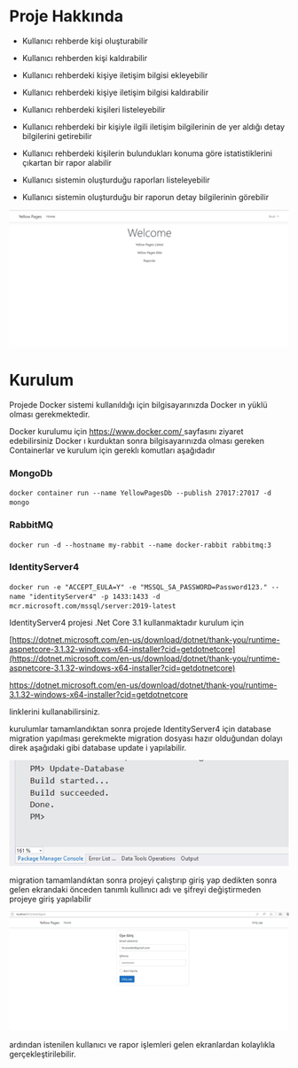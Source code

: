 # Proje Hakkında

- Kullanıcı rehberde kişi oluşturabilir
- Kullanıcı rehberden kişi kaldırabilir
- Kullanıcı rehberdeki kişiye iletişim bilgisi ekleyebilir
- Kullanıcı rehberdeki kişiye iletişim bilgisi kaldırabilir
- Kullanıcı rehberdeki  kişileri listeleyebilir
- Kullanıcı rehberdeki  bir kişiyle ilgili iletişim bilgilerinin de yer aldığı detay bilgilerini
getirebilir

- Kullanıcı rehberdeki kişilerin bulundukları konuma göre istatistiklerini çıkartan bir rapor alabilir
- Kullanıcı sistemin oluşturduğu raporları listeleyebilir
- Kullanıcı sistemin oluşturduğu bir raporun detay bilgilerinin görebilir


![](YellowPagesSolution/images/wellcomeScreen.png)

# Kurulum

Projede Docker sistemi kullanıldığı için bilgisayarınızda Docker ın yüklü olması gerekmektedir.

Docker kurulumu için [https://www.docker.com/ ](https://www.docker.com/) sayfasını ziyaret edebilirsiniz
Docker ı kurduktan sonra bilgisayarınızda olması gereken Containerlar ve kurulum için gereklı komutları aşağıdadır

### MongoDb

`docker container run --name YellowPagesDb --publish 27017:27017 -d mongo`

### RabbitMQ

`docker run -d --hostname my-rabbit --name docker-rabbit rabbitmq:3`

### IdentityServer4

`docker run -e "ACCEPT_EULA=Y" -e "MSSQL_SA_PASSWORD=Password123." --name "identityServer4" -p 1433:1433 -d mcr.microsoft.com/mssql/server:2019-latest`

IdentityServer4 projesi .Net Core 3.1 kullanmaktadır kurulum için

[https://dotnet.microsoft.com/en-us/download/dotnet/thank-you/runtime-aspnetcore-3.1.32-windows-x64-installer?cid=getdotnetcore](https://dotnet.microsoft.com/en-us/download/dotnet/thank-you/runtime-aspnetcore-3.1.32-windows-x64-installer?cid=getdotnetcore) 

[https://dotnet.microsoft.com/en-us/download/dotnet/thank-you/runtime-3.1.32-windows-x64-installer?cid=getdotnetcore ](https://dotnet.microsoft.com/en-us/download/dotnet/thank-you/runtime-3.1.32-windows-x64-installer?cid=getdotnetcore) 

linklerini kullanabilirsiniz.

kurulumlar tamamlandıktan sonra projede IdentityServer4 için database migration yapılması gerekmekte migration dosyası hazır olduğundan dolayı direk aşağıdaki gibi database update i yapılabilir.

![](YellowPagesSolution/images/updateDatabase.png)

migration tamamlandıktan sonra projeyi çalıştırıp giriş yap dedikten sonra gelen ekrandaki önceden tanımlı kullınıcı adı ve şifreyi değiştirmeden projeye giriş yapılabilir

![](YellowPagesSolution/images/signin.png)

ardından istenilen kullanıcı ve rapor işlemleri gelen ekranlardan kolaylıkla gerçekleştirilebilir.
